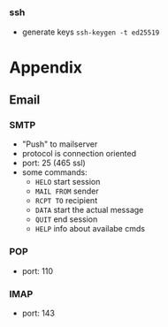 #





### ssh
* generate keys `ssh-keygen -t ed25519`




# Appendix

## Email
### SMTP
  - "Push" to mailserver
  - protocol is connection oriented
  - port: 25 (465 ssl)
  - some commands:
    * `HELO` start session
    * `MAIL FROM` sender
    * `RCPT TO` recipient
    * `DATA` start the actual message
    * `QUIT` end session
    * `HELP` info about availabe cmds
### POP
  - port: 110
### IMAP
  - port: 143
